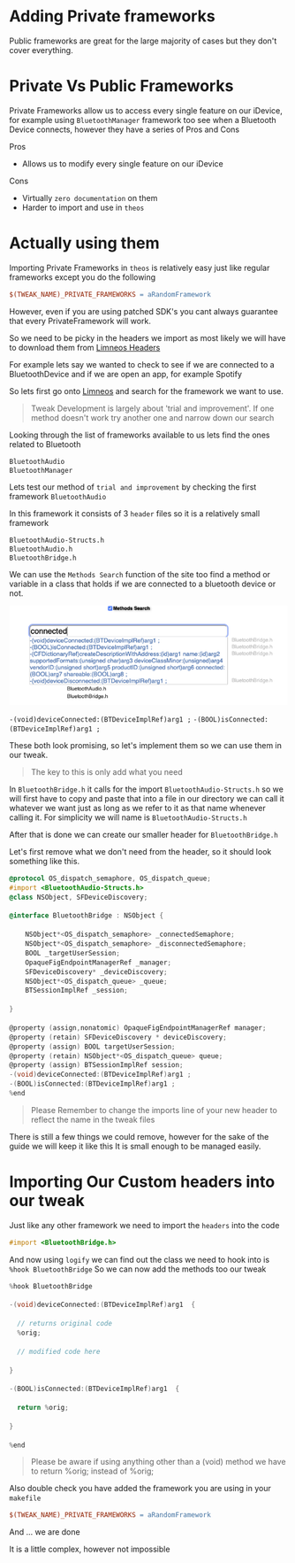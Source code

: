# Adding Private frameworks

Public frameworks are great for the large majority of cases but they don't cover everything.

# Private Vs Public Frameworks

Private Frameworks allow us to access every single feature on our iDevice, for example using `BluetoothManager` framework
too see when a Bluetooth Device connects, however they have a series of Pros and Cons

Pros
- Allows us to modify every single feature on our iDevice

Cons
- Virtually `zero documentation` on them
- Harder to import and use in `theos`

# Actually using them

Importing Private Frameworks in `theos` is relatively easy just like regular frameworks except you do the following

```makefile
$(TWEAK_NAME)_PRIVATE_FRAMEWORKS = aRandomFramework
```

However, even if you are using patched SDK's you cant always guarantee that every PrivateFramework will work.

So we need to be picky in the headers we import as most likely we will have to download them from [Limneos Headers](https://developer.limneos.net/?ios=13.1.3)


For example lets say we wanted to check to see if we are connected to a BluetoothDevice and if we are open an app, for example Spotify

So lets first go onto [Limneos](https://developer.limneos.net/?ios=13.1.3) and search for the framework we want to use.

> Tweak Development is largely about 'trial and improvement'. If one method doesn't work try another one and narrow down our search

Looking through the list of frameworks available to us lets find the ones related to Bluetooth

```UTF-8
BluetoothAudio
BluetoothManager
```

Lets test our method of `trial and improvement` by checking the first framework `BluetoothAudio`

In this framework it consists of 3 `header` files so it is a relatively small framework

```UTF-8
BluetoothAudio-Structs.h
BluetoothAudio.h
BluetoothBridge.h
```

We can use the `Methods Search` function of the site too find a method or variable in a class that holds
if we are connected to a bluetooth device or not.

![Connected](methodSearch.png)

`-(void)deviceConnected:(BTDeviceImplRef)arg1 ;`
`-(BOOL)isConnected:(BTDeviceImplRef)arg1 ;`

These both look promising, so let's implement them so we can use them in our tweak.

> The key to this is only add what you need

In `BluetoothBridge.h` it calls for the import `BluetoothAudio-Structs.h` so we will first have to copy and paste that into a file in our directory we can call it whatever we want just as long as we refer to it
as that name whenever calling it. For simplicity we will name is `BluetoothAudio-Structs.h`

After that is done we can create our smaller header for `BluetoothBridge.h`

Let's first remove what we don't need from the header, so it should look something like this.

```objective-c
@protocol OS_dispatch_semaphore, OS_dispatch_queue;
#import <BluetoothAudio-Structs.h>
@class NSObject, SFDeviceDiscovery;

@interface BluetoothBridge : NSObject {

	NSObject*<OS_dispatch_semaphore> _connectedSemaphore;
	NSObject*<OS_dispatch_semaphore> _disconnectedSemaphore;
	BOOL _targetUserSession;
	OpaqueFigEndpointManagerRef _manager;
	SFDeviceDiscovery* _deviceDiscovery;
	NSObject*<OS_dispatch_queue> _queue;
	BTSessionImplRef _session;

}

@property (assign,nonatomic) OpaqueFigEndpointManagerRef manager;              //@synthesize manager=_manager - In the implementation block
@property (retain) SFDeviceDiscovery * deviceDiscovery;                        //@synthesize deviceDiscovery=_deviceDiscovery - In the implementation block
@property (assign) BOOL targetUserSession;                                     //@synthesize targetUserSession=_targetUserSession - In the implementation block
@property (retain) NSObject*<OS_dispatch_queue> queue;                         //@synthesize queue=_queue - In the implementation block
@property (assign) BTSessionImplRef session;                                   //@synthesize session=_session - In the implementation block
-(void)deviceConnected:(BTDeviceImplRef)arg1 ;
-(BOOL)isConnected:(BTDeviceImplRef)arg1 ;
%end
```

> Please Remember to change the imports line of your new header to reflect the name in the tweak files

There is still a few things we could remove, however for the sake of the guide we will keep it like this
It is small enough to be managed easily.

# Importing Our Custom headers into our tweak

Just like any other framework we need to import the `headers` into the code

```objective-c
#import <BluetoothBridge.h>
```

And now using `logify` we can find out the class we need to hook into is `%hook BluetoothBridge`
So we can now add the methods too our tweak

```objective-c
%hook BluetoothBridge

-(void)deviceConnected:(BTDeviceImplRef)arg1  {

  // returns original code
  %orig;

  // modified code here

}

-(BOOL)isConnected:(BTDeviceImplRef)arg1  {

  return %orig;

}

%end
```

> Please be aware if using anything other than a (void) method we have to return %orig; instead of %orig;

Also double check you have added the framework you are using in your `makefile`

```makefile
$(TWEAK_NAME)_PRIVATE_FRAMEWORKS = aRandomFramework
```

And ... we are done

It is a little complex, however not impossible 
